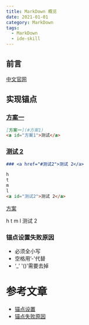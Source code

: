 ```yaml
---
title: MarkDown 概览
date: 2021-01-01
category: MarkDown
tags:
  - MarkDown
  - ide-skill
---
```


<!-- more -->
## 前言

[中文官网](http://markdown.p2hp.com/basic-syntax/#links)

## 实现锚点

### [方案一](#方案1)

```md
[方案一](#方案1)
<a id="方案1">测试</a>
```

### <a href="#方案二">测试 2</a>

```md
### <a href="#测试2">测试 2</a>

h
t
m
l
<a id="测试2">测试 2</a>
```

<a href="#方案二">方案</a>

h
t
m
l
<a id="测试2">测试 2</a>

### 锚点设置失败原因

- 必须全小写
- 空格用’-'代替
- ‘\_’ '()'需要去掉

# 参考文章

- [锚点设置](https://blog.csdn.net/wangzhibo666/article/details/88731227)
- [锚点失败原因](https://blog.csdn.net/u014563989/article/details/103056836)
